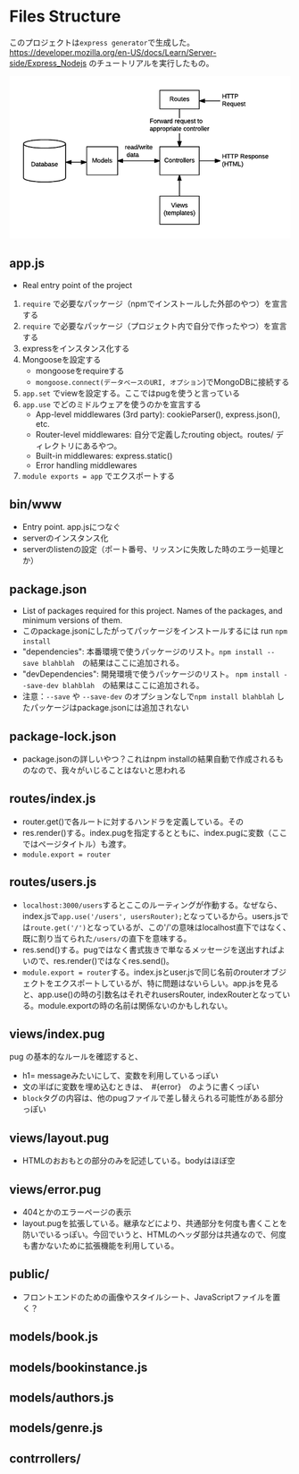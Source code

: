 # Files Structure

このプロジェクトは`express generator`で生成した。https://developer.mozilla.org/en-US/docs/Learn/Server-side/Express_Nodejs のチュートリアルを実行したもの。

![MVC_of_express](./express_mvc.png)


## app.js

- Real entry point of the project

1. `require` で必要なパッケージ（npmでインストールした外部のやつ）を宣言する
1. `require` で必要なパッケージ（プロジェクト内で自分で作ったやつ）を宣言する
1. expressをインスタンス化する
1. Mongooseを設定する
    - mongooseをrequireする
    - `mongoose.connect(データベースのURI, オプション`)でMongoDBに接続する
1. `app.set` でviewを設定する。ここではpugを使うと言っている
1. `app.use` でどのミドルウェアを使うのかを宣言する
    - App-level middlewares (3rd party): cookieParser(), express.json(), etc.
    - Router-level middlewares: 自分で定義したrouting object。routes/ ディレクトリにあるやつ。
    - Built-in middlewares: express.static()
    - Error handling middlewares
1. `module exports = app` でエクスポートする

## bin/www

- Entry point. app.jsにつなぐ
- serverのインスタンス化
- serverのlistenの設定（ポート番号、リッスンに失敗した時のエラー処理とか）

## package.json

- List of packages required for this project. Names of the packages, and minimum versions of them.
- このpackage.jsonにしたがってパッケージをインストールするには run `npm install`
- "dependencies": 本番環境で使うパッケージのリスト。`npm install --save blahblah`　の結果はここに追加される。
- "devDependencies": 開発環境で使うパッケージのリスト。 `npm install --save-dev blahblah`　の結果はここに追加される。
- 注意：`--save` や `--save-dev` のオプションなしで`npm install blahblah` したパッケージはpackage.jsonには追加されない

## package-lock.json

- package.jsonの詳しいやつ？これはnpm installの結果自動で作成されるものなので、我々がいじることはないと思われる

## routes/index.js

- router.get()で各ルートに対するハンドラを定義している。その
- res.render()する。index.pugを指定するとともに、index.pugに変数（ここではページタイトル）も渡す。
- `module.export = router`

## routes/users.js

- `localhost:3000/users`するとここのルーティングが作動する。なぜなら、index.jsで`app.use('/users', usersRouter);`となっているから。users.jsでは`route.get('/')`となっているが、この'/'の意味はlocalhost直下ではなく、既に割り当てられた`/users/`の直下を意味する。
- res.send()する。pugではなく書式抜きで単なるメッセージを送出すればよいので、res.render()ではなくres.send()。
- `module.export = router`する。index.jsとuser.jsで同じ名前のrouterオブジェクトをエクスポートしているが、特に問題はないらしい。app.jsを見ると、app.use()の時の引数名はそれぞれusersRouter, indexRouterとなっている。module.exportの時の名前は関係ないのかもしれない。

## views/index.pug

pug の基本的なルールを確認すると、
- h1= messageみたいにして、変数を利用しているっぽい
- 文の半ばに変数を埋め込むときは、　#{error}　のように書くっぽい
- `block`タグの内容は、他のpugファイルで差し替えられる可能性がある部分っぽい

## views/layout.pug

- HTMLのおおもとの部分のみを記述している。bodyはほぼ空

## views/error.pug

- 404とかのエラーページの表示
- layout.pugを拡張している。継承などにより、共通部分を何度も書くことを防いでいるっぽい。今回でいうと、HTMLのヘッダ部分は共通なので、何度も書かないために拡張機能を利用している。

## public/

- フロントエンドのための画像やスタイルシート、JavaScriptファイルを置く？

## models/book.js



## models/bookinstance.js

## models/authors.js
## models/genre.js




## contrrollers/
